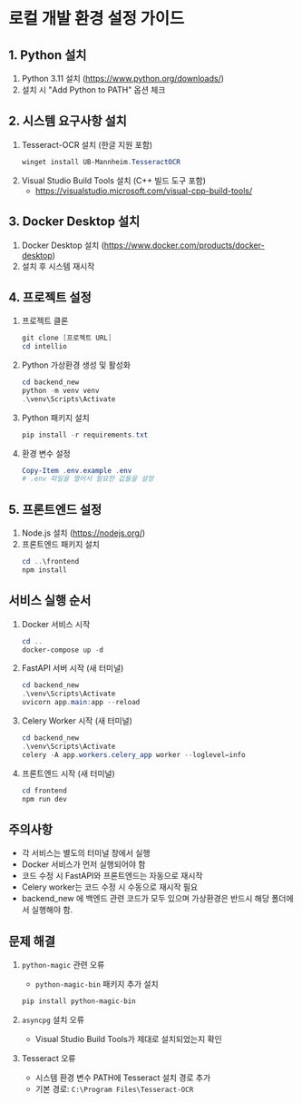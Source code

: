 # 로컬 개발 환경 설정 가이드

## 1. Python 설치
1. Python 3.11 설치 (https://www.python.org/downloads/)
2. 설치 시 "Add Python to PATH" 옵션 체크

## 2. 시스템 요구사항 설치
1. Tesseract-OCR 설치 (한글 지원 포함)
   ```powershell
   winget install UB-Mannheim.TesseractOCR
   ```
2. Visual Studio Build Tools 설치 (C++ 빌드 도구 포함)
   - https://visualstudio.microsoft.com/visual-cpp-build-tools/

## 3. Docker Desktop 설치
1. Docker Desktop 설치 (https://www.docker.com/products/docker-desktop)
2. 설치 후 시스템 재시작

## 4. 프로젝트 설정
1. 프로젝트 클론
   ```powershell
   git clone [프로젝트 URL]
   cd intellio
   ```

2. Python 가상환경 생성 및 활성화
   ```powershell
   cd backend_new
   python -m venv venv
   .\venv\Scripts\Activate
   ```

3. Python 패키지 설치
   ```powershell
   pip install -r requirements.txt
   ```

4. 환경 변수 설정
   ```powershell
   Copy-Item .env.example .env
   # .env 파일을 열어서 필요한 값들을 설정
   ```

## 5. 프론트엔드 설정
1. Node.js 설치 (https://nodejs.org/)
2. 프론트엔드 패키지 설치
   ```powershell
   cd ..\frontend
   npm install
   ```

## 서비스 실행 순서
1. Docker 서비스 시작
   ```powershell
   cd ..
   docker-compose up -d
   ```

2. FastAPI 서버 시작 (새 터미널)
   ```powershell
   cd backend_new
   .\venv\Scripts\Activate
   uvicorn app.main:app --reload
   ```

3. Celery Worker 시작 (새 터미널)
   ```powershell
   cd backend_new
   .\venv\Scripts\Activate
   celery -A app.workers.celery_app worker --loglevel=info
   ```

4. 프론트엔드 시작 (새 터미널)
   ```powershell
   cd frontend
   npm run dev
   ```

## 주의사항
- 각 서비스는 별도의 터미널 창에서 실행
- Docker 서비스가 먼저 실행되어야 함
- 코드 수정 시 FastAPI와 프론트엔드는 자동으로 재시작
- Celery worker는 코드 수정 시 수동으로 재시작 필요
- backend_new 에 백엔드 관련 코드가 모두 있으며 가상환경은 반드시 해당 폴더에서 실행해야 함.

## 문제 해결
1. `python-magic` 관련 오류
   - `python-magic-bin` 패키지 추가 설치
   ```powershell
   pip install python-magic-bin
   ```

2. `asyncpg` 설치 오류
   - Visual Studio Build Tools가 제대로 설치되었는지 확인

3. Tesseract 오류
   - 시스템 환경 변수 PATH에 Tesseract 설치 경로 추가
   - 기본 경로: `C:\Program Files\Tesseract-OCR`
